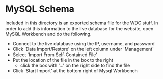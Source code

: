# MySQL Schema
Included in this directory is an exported schema file for the WDC stuff. 
In order to add this information to the live database for the website, open
MySQL Workbench and do the following.

- Connect to the live database using the IP, username, and password
- Click 'Data Import/Restore' on the left column under 'Management'
- Select 'Import From Self-Contained File'
- Put the location of the file in the box to the right
    - click the box with '...' on the right side to find the file
- Click 'Start Import' at the bottom right of Mysql Workbench